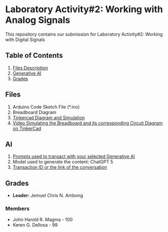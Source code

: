 # Laboratory Activity#2: Working with Analog Signals

This repository contains our submission for Laboratory Activity#2: Working with Digital Signals

## Table of Contents
1. [Files Description](#files)
2. [Generative AI](#ai)
3. [Grades](#grades)

## Files
1. Arduino Code Sketch File (*.ino)
2. Breadboard Diagram
3. [Tinkercad Diagram and Simulation](https://www.tinkercad.com/things/9diQof6uELP-incredible-maimu?sharecode=pEBPid3M_9uxhOPiXqE0Gvor2bIYjZYh77lYO0see50&fbclid=IwY2xjawNAfRtleHRuA2FlbQIxMABicmlkETFjbFhnV1V2RmI3NHRCZktjAR7ZZI2gTJjoEcyLFkIXhFdlnF_ykVoMCE3CBrQBM_VZjv1AzdrL7XvV__j7CQ_aem_vBMRfgwVeR7BDjvmD4-Vyw)
4. [Video Simulating the Breadboard and its corresponding Circuit Diagram on TinkerCad](https://drive.google.com/file/d/1XiYPb8aQ9vxhCD9oO1uLcliqGzyn528L/view?usp=drive_link)

## AI
1. [Prompts used to transact with your selected Generative AI](https://docs.google.com/document/d/12hsgn0wFz_DeBwSgcFa_43N6Pg4LEfAd-4ziWOzvYTg/edit?tab=t.0)
2. Model used to generate the content: ChatGPT 5
3. [Transaction ID or the link of the conversation](https://chatgpt.com/share/68d38281-136c-800b-a318-e2e7e2f30f33) 

## Grades
- **Leader:** Jemuel Chris N. Ambong
### Members 
- John Harold R. Magma - 100
- Keren G. Dellosa - 99
